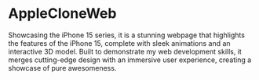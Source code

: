 # AppleCloneWeb
Showcasing the iPhone 15 series, it is a stunning webpage that highlights the features of the iPhone 15, complete with sleek animations and an interactive 3D model. Built to demonstrate my web development skills, it merges cutting-edge design with an immersive user experience, creating a showcase of pure awesomeness.
